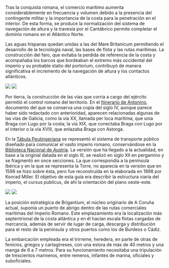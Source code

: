 Tras la conquista romana, el comercio marítimo aumenta considerablemente en frecuencia y volumen debido a la presencia del contingente militar y la importancia de la costa para la penetración en el interior. De esta forma, se produce la normalización del sistema de navegación de altura y la travesía por el Cantábrico permite completar el dominio romano en el Atlántico Norte. 

Las aguas hispanas quedan unidas a las del Mare Britanicum permitiendo el desarrollo de la tecnología naval, las bases de flota y las rutas marítimas. La construcción del faro, que evitaba la perdida de referencia de la costa y acompañaba los barcos que bordeaban el extremo más occidental del imperio y su probable statio del portorium, contribuyó de manera significativa el incremento de la navegación de altura y los contactos atlánticos. 

<div class="photoset-grid" data-layout="2">
<a href="http://ciav.s3.amazonaws.com/img/imperio-romano-1677.jpg" class="fresco" data-fresco-group="article" data-fresco-caption="Mapa del Imperio Romano, 1677"><img src="http://ciav.s3.amazonaws.com/img/imperio-romano-1677.jpg"></a>
<a href="http://ciav.s3.amazonaws.com/img/reino-de-galaecia-1638.jpg" class="fresco" data-fresco-group="article" data-fresco-caption="Mapa de Gallaecia, 1638"><img src="http://ciav.s3.amazonaws.com/img/reino-de-galaecia-1638.jpg"></a>
</div> 

Por tierra, la construcción de las vías que corría a cargo del ejército permitió el control romano del territorio. En el [Itinerario de Antonino](http://es.wikipedia.org/wiki/Itinerario_de_antonino), documento del que se conserva una copia del siglo IV, aunque parece haber sido redactado con anterioridad, aparecen relacionadas algunas de las vías de Galicia, como la vía XX, llamada per loca marítima, que unía Braga con Lugo por la costa; la vía XIX, que conectaba Braga con Lugo por el interior o la vía XVIII, que enlazaba Braga con Astorga. 

En la [Tábula Peutingeriana](http://es.wikipedia.org/wiki/Tabula_Peutingeriana) se representó el sistema de transporte público diseñado para comunicar el vasto imperio romano, conservándose en la [Biblioteca Nacional de Austria](http://www.onb.ac.at). La versión que ha llegado a la actualidad, en base a la original datada en el siglo III, se realizó en siglo XII en pergamino y se fragmentó en once secciones. La que correspondía a la península Ibérica y en la que se representa la Torre, no aparecía en la versión que en 1598 se hizo sobre ésta, pero fue reconstruida en la elaborada en 1898 por Konrad Miller. El objetivo de esta guía era describir la estructura viaria del imperio, el cursus publicus, de ahí la orientación del plano oeste-este.

<div class="photoset-grid" data-layout="2">
<a href="http://ciav.s3.amazonaws.com/img/tabula.jpg" class="fresco" data-fresco-group="article" data-fresco-caption="Tábula Peutingeriana"><img src="http://ciav.s3.amazonaws.com/img/tabula.jpg"></a>
<a href="http://ciav.s3.amazonaws.com/img/_DSC3206.jpg" class="fresco" data-fresco-group="article" data-fresco-caption="Trirreme"><img src="http://ciav.s3.amazonaws.com/img/_DSC3206.jpg"></a>
</div> 

La posición estratégica de Brigantium, el núcleo originario de A Coruña actual, suponía un puerto de abrigo dentro de las rutas comerciales marítimas del Imperio Romano. Este emplazamiento era la localización más septentrional de la costa atlántica y en él hacían escala flotas cargadas de mercancía, además de servir de lugar de carga, descarga y distribución para el resto de la península y otros puertos como los de Burdeos o Cádiz. 

La embarcación empleada era el trirreme, heredera, en parte de otras de fenicios, griegos y cartagineses, con una eslora de más de 40 metros y una manga de 6 a 7 metros. Para su funcionamiento necesitaba una tripulación de trescientos marineros, entre remeros, infantes de marina, oficiales y suboficiales. 

